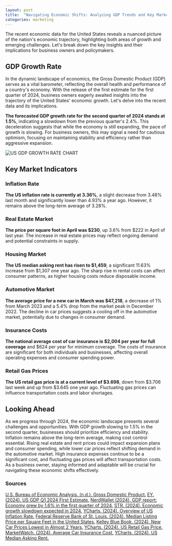 ```yaml
---
layout: post
title:  "Navigating Economic Shifts: Analyzing GDP Trends and Key Market Indicators for 2024"
categories: marketing
---
```

The recent economic data for the United States reveals a nuanced picture of the nation's economic trajectory, highlighting both areas of growth and emerging challenges. Let's break down the key insights and their implications for business owners and policymakers.
<!--more-->
## GDP Growth Rate
In the dynamic landscape of economics, the Gross Domestic Product (GDP) serves as a vital barometer, reflecting the overall health and performance of a country's economy. With the release of the first estimate for the first quarter of 2024, business owners eagerly awaited insights into the trajectory of the United States' economic growth. Let's delve into the recent data and its implications.

**The forecasted GDP growth rate for the second quarter of 2024 stands at 1.5%**, indicating a slowdown from the previous quarter's 2.4%. This deceleration suggests that while the economy is still expanding, the pace of growth is slowing. For business owners, this may signal a need for cautious optimism, focusing on maintaining stability and efficiency rather than aggressive expansion.

![US GDP GROWTH RATE CHART](https://h7g4rb6t8u7i.blob.core.windows.net/blog/3531pu9bfa85.svg)

## Key Market Indicators

### Inflation Rate
**The US inflation rate is currently at 3.36%**, a slight decrease from 3.48% last month and significantly lower than 4.93% a year ago. However, it remains above the long-term average of 3.28%.

### Real Estate Market
**The price per square foot in April was $230**, up 3.6% from $222 in April of last year. The increase in real estate prices may reflect ongoing demand and potential constraints in supply.

### Housing Market
**The US median asking rent has risen to $1,459**, a significant 11.63% increase from $1,307 one year ago. The sharp rise in rental costs can affect consumer patterns, as higher housing costs reduce disposable income.

### Automotive Market
**The average price for a new car in March was $47,218**, a decrease of 1% from March 2023 and a 5.4% drop from the market peak in December 2022. The decline in car prices suggests a cooling off in the automotive market, potentially due to changes in consumer demand.

### Insurance Costs
**The national average cost of car insurance is $2,004 per year for full coverage** and $624 per year for minimum coverage. The costs of insurance are significant for both individuals and businesses, affecting overall operating expenses and consumer spending power.

### Retail Gas Prices
**The US retail gas price is at a current level of $3.698**, down from $3.706 last week and up from $3.645 one year ago. Fluctuating gas prices can influence transportation costs and labor shortages.

## Looking Ahead
As we progress through 2024, the economic landscape presents several challenges and opportunities. With GDP growth slowing to 1.5% in the second quarter, businesses should prioritize efficiency and stability. Inflation remains above the long-term average, making cost control essential. Rising real estate and rent prices could impact expansion plans and consumer spending, while lower car prices reflect shifting demand in the automotive market. High insurance expenses continue to be a significant cost, and fluctuating gas prices will affect transportation costs. As a business owner, staying informed and adaptable will be crucial for navigating these economic shifts effectively.

### Sources
<div class="slinks">
    <a href="https://www.bea.gov/data/gdp/gross-domestic-product" target="_blank">U.S. Bureau of Economic Analysis. (n.d.). Gross Domestic Product.</a>
    <a href="https://www.ey.com/en_us/insights/strategy/macroeconomics/us-gdp-q1-2024-first-estimate" target="_blank">EY. (2024). US GDP Q1 2024 First Estimate.</a>
    <a href="https://www.nerdwallet.com/article/finance/gdp-report" target="_blank">NerdWallet (2024). GDP report: Economy grew by 1.6% in the first quarter of 2024.</a>
    <a href="https://www.youtube.com/watch?v=LNuGCEcjcgg" target="_blank">STR. (2024). Economic growth slowdown expected in 2024.</a>
    <a href="https://ycharts.com/indicators/us_inflation_rate#:~:text=US%20Inflation%20Rate%20is%20at,in%20price%20over%20a%20year" target="_blank">YCharts. (2024). Overview of US Inflation Rate.</a>
    <a href="https://fred.stlouisfed.org/series/MEDLISPRIPERSQUFEEUS" target="_blank">Federal Reserve Bank of St. Louis. (2024). Median Listing Price per Square Feet in the United States.</a>
    <a href="https://www.kbb.com/car-news/new-car-prices-lowest-in-almost-2-years/#:~:text=The%20average%20new%20car%20buyer,market%20peak%20in%20December%202022." target="_blank">Kelley Blue Book. (2024). New Car Prices Lowest in Almost 2 Years.</a>
    <a href="https://ycharts.com/indicators/us_gas_price" target="_blank">YCharts. (2024). US Retail Gas Price.</a>
    <a href="https://www.marketwatch.com/guides/insurance-services/average-cost-of-car-insurance/" target="_blank">MarketWatch. (2024). Average Car Insurance Cost.</a>
    <a href="https://ycharts.com/indicators/us_median_asking_rent_yearly" target="_blank">YCharts. (2024). US Median Asking Rent.</a>
</div>